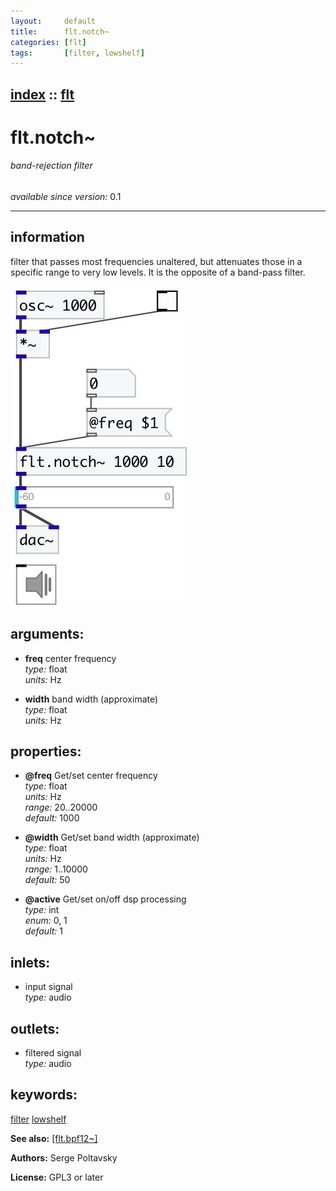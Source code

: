 ```yaml
---
layout:     default
title:      flt.notch~
categories: [flt]
tags:       [filter, lowshelf]
---
```

[index](index.html) :: [flt](category_flt.html)
---

# flt.notch~

###### band-rejection filter

*available since version:* 0.1

---


## information
filter that passes most frequencies unaltered, but attenuates those in a specific range to very low levels. It is the opposite of a band-pass filter.


[![example](../examples/img/flt.notch~.jpg)](../examples/pd/flt.notch~.pd)



## arguments:

* **freq**
center frequency<br>
_type:_ float<br>
_units:_ Hz<br>

* **width**
band width (approximate)<br>
_type:_ float<br>
_units:_ Hz<br>





## properties:

* **@freq** 
Get/set center frequency<br>
_type:_ float<br>
_units:_ Hz<br>
_range:_ 20..20000<br>
_default:_ 1000<br>

* **@width** 
Get/set band width (approximate)<br>
_type:_ float<br>
_units:_ Hz<br>
_range:_ 1..10000<br>
_default:_ 50<br>

* **@active** 
Get/set on/off dsp processing<br>
_type:_ int<br>
_enum:_ 0, 1<br>
_default:_ 1<br>



## inlets:

* input signal<br>
_type:_ audio



## outlets:

* filtered signal<br>
_type:_ audio



## keywords:

[filter](keywords/filter.html)
[lowshelf](keywords/lowshelf.html)



**See also:**
[\[flt.bpf12~\]](flt.bpf12~.html)




**Authors:** Serge Poltavsky




**License:** GPL3 or later






